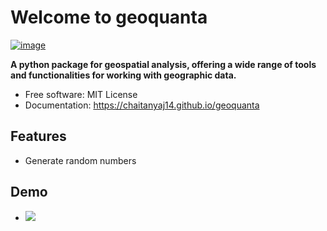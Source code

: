 # Welcome to geoquanta


[![image](https://img.shields.io/pypi/v/geoquanta.svg)](https://pypi.python.org/pypi/geoquanta)


**A python package for geospatial analysis, offering a wide range of tools and functionalities for working with geographic data.**


-   Free software: MIT License
-   Documentation: <https://chaitanyaj14.github.io/geoquanta>
    

## Features

-   Generate random numbers

## Demo
-  ![](image_path)
